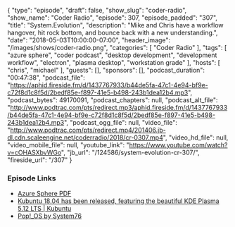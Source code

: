 {
  "type": "episode",
  "draft": false,
  "show_slug": "coder-radio",
  "show_name": "Coder Radio",
  "episode": 307,
  "episode_padded": "307",
  "title": "System.Evolution",
  "description": "Mike and Chris have a workflow hangover, hit rock bottom, and bounce back with a new understanding.",
  "date": "2018-05-03T10:00:00-07:00",
  "header_image": "/images/shows/coder-radio.png",
  "categories": [
    "Coder Radio"
  ],
  "tags": [
    "azure sphere",
    "coder podcast",
    "desktop development",
    "development workflow",
    "electron",
    "plasma desktop",
    "workstation grade"
  ],
  "hosts": [
    "chris",
    "michael"
  ],
  "guests": [],
  "sponsors": [],
  "podcast_duration": "00:47:38",
  "podcast_file": "https://aphid.fireside.fm/d/1437767933/b44de5fa-47c1-4e94-bf9e-c72f8d1c8f5d/2bedf85e-f897-41e5-b498-243b1dea12b4.mp3",
  "podcast_bytes": 49170091,
  "podcast_chapters": null,
  "podcast_alt_file": "http://www.podtrac.com/pts/redirect.mp3/aphid.fireside.fm/d/1437767933/b44de5fa-47c1-4e94-bf9e-c72f8d1c8f5d/2bedf85e-f897-41e5-b498-243b1dea12b4.mp3",
  "podcast_ogg_file": null,
  "video_file": "http://www.podtrac.com/pts/redirect.mp4/201406.jb-dl.cdn.scaleengine.net/coderradio/2018/cr-0307.mp4",
  "video_hd_file": null,
  "video_mobile_file": null,
  "youtube_link": "https://www.youtube.com/watch?v=cOHASXbvWGo",
  "jb_url": "/124586/system-evolution-cr-307/",
  "fireside_url": "/307"
}


### Episode Links

  * [Azure Sphere PDF](https://www.microsoft.com/en-us/azure-sphere/wp-content/uploads/sites/7/2018/04/AzureSphere_OpenCloud.pdf "Azure Sphere PDF")
  * [Kubuntu 18.04 has been released, featuring the beautiful KDE Plasma 5.12 LTS | Kubuntu](https://kubuntu.org/news/kubuntu-18-04-has-been-released/ "Kubuntu 18.04 has been released, featuring the beautiful KDE Plasma 5.12 LTS | Kubuntu")
  * [Pop!_OS by System76](https://system76.com/pop "Pop!_OS by System76")


